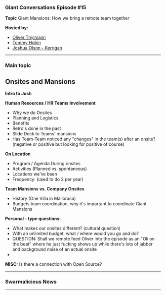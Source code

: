 ### Giant Conversations Episode #15

**Topic** Giant Mansions: How we bring a remote team together

**Hosted by:** 

* [Oliver Thylmann](https://twitter.com/othylmann)
* [Tommy Hobin](https://twitter.com/tommyhobin)
* [Joshua Olson - Kerrigan](https://www.linkedin.com/in/joshua-olson-kerrigan-51930b125/)

------------------------------------------------------------------------------------------------------------------------------
### Main topic

## Onsites and Mansions

**Intro to Josh**

**Human Resources / HR Teams Involvement**
- Why we do Onsites
- Planning and Logistics 
- Benefits
- Retro's done in the past
- Slide Deck to Teams' mansions
- Has Team-Team noticed any "changes" in the team(s) after an onsite? (negative or positive but looking for positive of course)

**On Location**
- Program / Agenda During onsites
- Activities (Planned vs. spontaneous)
- Locations we've been
- Frequency: (used to do 2 per year)

**Team Mansions vs. Company Onsites**
- History (One Villa in Malloraca)
- Budgets team coordination, why it's important to coordinate Giant Mansions

**Personal - type questions:**
- What makes our onsites different? (cultural question)
- With an unlimited budget, what / where would you go and do?
- QUESTION: Shall we remote feed Oliver into the episode as an "Oli on the beat" where he just fucking shows up while there's lots of jabber and background noise of an actual onsite
- 


**MISC:** Is there a connection with Open Source?








------------------------------------------------------------------------------------------------------------------------------

### Swarmalicious News 



------------------------------------------------------------------------------------------------------------------------------
